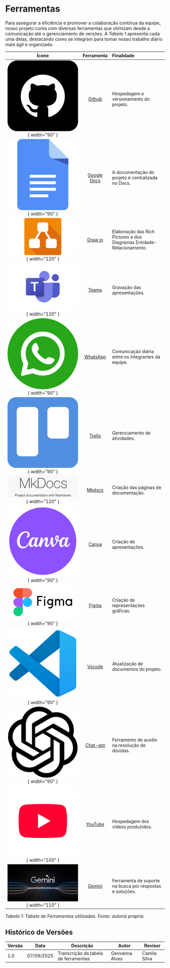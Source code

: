 # Ferramentas
Para assegurar a eficiência e promover a colaboração contínua da equipe, nosso projeto conta com diversas ferramentas que otimizam desde a comunicação até o gerenciamento de versões. A  _Tabela 1_ apresenta cada uma delas, destacando como se integram para tornar nosso trabalho diário mais ágil e organizado.

| Ícone | Ferramenta | Finalidade |
|:---:|:---:|:---|
| ![Github](../img/github.png){ width="90" } | [Github](https://github.com/) | Hospedagem e versionamento do projeto. |
| ![Google Docs](../img/docs.png){ width="90" } | [Google Docs](https://docs.google.com/document/u/0/?hl=pt-BR) | A documentação do projeto é centralizada no Docs. |
| ![Draw.io](../img/draw-io.webp){ width="120" } | [Draw.io](https://app.diagrams.net/) | Elaboração das Rich Pictures e dos Diagramas Entidade-Relacionamento.|
| ![Teams](../img/teams.png){ width="120" } | [Teams](https://www.microsoft.com/pt-br/microsoft-teams/group-chat-software) | Gravação das apresentações. |
| ![WhatsApp](../img/whatsapp.png){ width="90" } | [WhatsApp](https://www.whatsapp.com/?lang=pt_br) | Comunicação diária entre os integrantes da equipe. |
| ![Trello](../img/trello.png){ width="90" } | [Trello](https://trello.com/) | Gerenciamento de atividades. |
| ![Mkdocs](../img/mkdocs.png){ width="120" } | [Mkdocs](https://www.mkdocs.org/user-guide/installation/) | Criação das páginas de documentação. |
![Canva](../img/canva.png){ width="90" } | [Canva](https://www.canva.com/pt_br/) | Criação de apresentações. |
![Figma](../img/figma_icon.png){ width="90" } | [Figma](https://www.figma.com/pt-br/sites/) | Criação de representações gráficas.  |
![Vscode](../img/vs_code.png){ width="90" } | [Vscode](https://code.visualstudio.com/download) | Atualização de  documentos do projeto.|
![Chat-gpt](../img/chat_gpt.png){ width="90" } | [Chat-gpt](https://chatgpt.com/) | Ferramento de auxílio na resolução de dúvidas.|
![YouTube](../img/youtube.png){ width="100" } | [YouTube](https://www.youtube.com/) | Hospedagem dos vídeos produzidos.|
![Gemini](../img/gemini.png){ width="110" } | [Gemini](https://gemini.google.com/app?hl=pt-BR) | Ferramenta de suporte na busca por respostas e soluções.|



_Tabela 1: Tabela de Ferramentas utilizadas. Fonte: autoria própria._




## Histórico de Versões

| Versão   | Data       | Descrição                                | Autor                    | Revisor |
|----------|------------|------------------------------------------|--------------------------|---------|
| 1.0      | 07/09/2025 | Transcrição da tabela de ferramentas     | Geovanna Alves           | Camila Silva |
